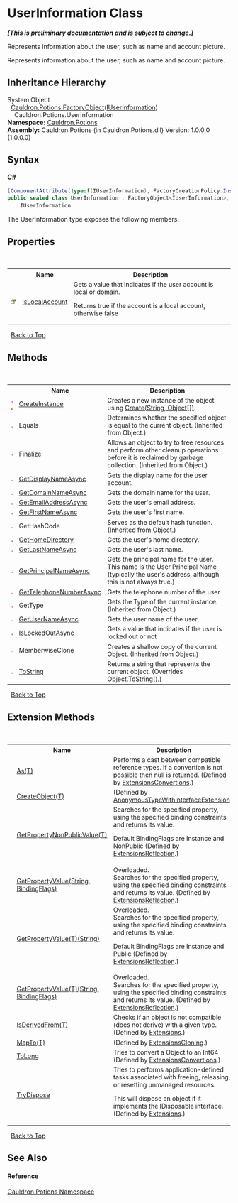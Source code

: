 # UserInformation Class
 _**\[This is preliminary documentation and is subject to change.\]**_

Represents information about the user, such as name and account picture.

Represents information about the user, such as name and account picture.


## Inheritance Hierarchy
System.Object<br />&nbsp;&nbsp;<a href="T_Cauldron_Potions_FactoryObject_1">Cauldron.Potions.FactoryObject</a>(<a href="T_Cauldron_Potions_IUserInformation">IUserInformation</a>)<br />&nbsp;&nbsp;&nbsp;&nbsp;Cauldron.Potions.UserInformation<br />
**Namespace:**&nbsp;<a href="N_Cauldron_Potions">Cauldron.Potions</a><br />**Assembly:**&nbsp;Cauldron.Potions (in Cauldron.Potions.dll) Version: 1.0.0.0 (1.0.0.0)

## Syntax

**C#**<br />
``` C#
[ComponentAttribute(typeof(IUserInformation), FactoryCreationPolicy.Instanced)]
public sealed class UserInformation : FactoryObject<IUserInformation>, 
	IUserInformation
```

The UserInformation type exposes the following members.


## Properties
&nbsp;<table><tr><th></th><th>Name</th><th>Description</th></tr><tr><td>![Public property](media/pubproperty.gif "Public property")</td><td><a href="P_Cauldron_Potions_UserInformation_IsLocalAccount">IsLocalAccount</a></td><td>
Gets a value that indicates if the user account is local or domain. 

 Returns true if the account is a local account, otherwise false</td></tr></table>&nbsp;
<a href="#userinformation-class">Back to Top</a>

## Methods
&nbsp;<table><tr><th></th><th>Name</th><th>Description</th></tr><tr><td>![Public method](media/pubmethod.gif "Public method")![Static member](media/static.gif "Static member")</td><td><a href="M_Cauldron_Potions_UserInformation_CreateInstance">CreateInstance</a></td><td>
Creates a new instance of the object using <a href="M_Cauldron_Activator_Factory_Create">Create(String, Object[])</a>.</td></tr><tr><td>![Public method](media/pubmethod.gif "Public method")</td><td>Equals</td><td>
Determines whether the specified object is equal to the current object.
 (Inherited from Object.)</td></tr><tr><td>![Protected method](media/protmethod.gif "Protected method")</td><td>Finalize</td><td>
Allows an object to try to free resources and perform other cleanup operations before it is reclaimed by garbage collection.
 (Inherited from Object.)</td></tr><tr><td>![Public method](media/pubmethod.gif "Public method")</td><td><a href="M_Cauldron_Potions_UserInformation_GetDisplayNameAsync">GetDisplayNameAsync</a></td><td>
Gets the display name for the user account.</td></tr><tr><td>![Public method](media/pubmethod.gif "Public method")</td><td><a href="M_Cauldron_Potions_UserInformation_GetDomainNameAsync">GetDomainNameAsync</a></td><td>
Gets the domain name for the user.</td></tr><tr><td>![Public method](media/pubmethod.gif "Public method")</td><td><a href="M_Cauldron_Potions_UserInformation_GetEmailAddressAsync">GetEmailAddressAsync</a></td><td>
Gets the user's email address.</td></tr><tr><td>![Public method](media/pubmethod.gif "Public method")</td><td><a href="M_Cauldron_Potions_UserInformation_GetFirstNameAsync">GetFirstNameAsync</a></td><td>
Gets the user's first name.</td></tr><tr><td>![Public method](media/pubmethod.gif "Public method")</td><td>GetHashCode</td><td>
Serves as the default hash function.
 (Inherited from Object.)</td></tr><tr><td>![Public method](media/pubmethod.gif "Public method")</td><td><a href="M_Cauldron_Potions_UserInformation_GetHomeDirectory">GetHomeDirectory</a></td><td>
Gets the user's home directory.</td></tr><tr><td>![Public method](media/pubmethod.gif "Public method")</td><td><a href="M_Cauldron_Potions_UserInformation_GetLastNameAsync">GetLastNameAsync</a></td><td>
Gets the user's last name.</td></tr><tr><td>![Public method](media/pubmethod.gif "Public method")</td><td><a href="M_Cauldron_Potions_UserInformation_GetPrincipalNameAsync">GetPrincipalNameAsync</a></td><td>
Gets the principal name for the user. This name is the User Principal Name (typically the user's address, although this is not always true.)</td></tr><tr><td>![Public method](media/pubmethod.gif "Public method")</td><td><a href="M_Cauldron_Potions_UserInformation_GetTelephoneNumberAsync">GetTelephoneNumberAsync</a></td><td>
Gets the telephone number of the user</td></tr><tr><td>![Public method](media/pubmethod.gif "Public method")</td><td>GetType</td><td>
Gets the Type of the current instance.
 (Inherited from Object.)</td></tr><tr><td>![Public method](media/pubmethod.gif "Public method")</td><td><a href="M_Cauldron_Potions_UserInformation_GetUserNameAsync">GetUserNameAsync</a></td><td>
Gets the user name of the user.</td></tr><tr><td>![Public method](media/pubmethod.gif "Public method")</td><td><a href="M_Cauldron_Potions_UserInformation_IsLockedOutAsync">IsLockedOutAsync</a></td><td>
Gets a value that indicates if the user is locked out or not</td></tr><tr><td>![Protected method](media/protmethod.gif "Protected method")</td><td>MemberwiseClone</td><td>
Creates a shallow copy of the current Object.
 (Inherited from Object.)</td></tr><tr><td>![Public method](media/pubmethod.gif "Public method")</td><td><a href="M_Cauldron_Potions_UserInformation_ToString">ToString</a></td><td>
Returns a string that represents the current object.
 (Overrides Object.ToString().)</td></tr></table>&nbsp;
<a href="#userinformation-class">Back to Top</a>

## Extension Methods
&nbsp;<table><tr><th></th><th>Name</th><th>Description</th></tr><tr><td>![Public Extension Method](media/pubextension.gif "Public Extension Method")</td><td><a href="M_Cauldron_Core_Extensions_ExtensionsConvertions_As__1">As(T)</a></td><td>
Performs a cast between compatible reference types. If a convertion is not possible then null is returned.
 (Defined by <a href="T_Cauldron_Core_Extensions_ExtensionsConvertions">ExtensionsConvertions</a>.)</td></tr><tr><td>![Public Extension Method](media/pubextension.gif "Public Extension Method")</td><td><a href="M_Cauldron_Dynamic_AnonymousTypeWithInterfaceExtension_CreateObject__1">CreateObject(T)</a></td><td> (Defined by <a href="T_Cauldron_Dynamic_AnonymousTypeWithInterfaceExtension">AnonymousTypeWithInterfaceExtension</a>.)</td></tr><tr><td>![Public Extension Method](media/pubextension.gif "Public Extension Method")</td><td><a href="M_Cauldron_Core_Extensions_ExtensionsReflection_GetPropertyNonPublicValue__1">GetPropertyNonPublicValue(T)</a></td><td>
Searches for the specified property, using the specified binding constraints and returns its value. 

 Default BindingFlags are Instance and NonPublic
 (Defined by <a href="T_Cauldron_Core_Extensions_ExtensionsReflection">ExtensionsReflection</a>.)</td></tr><tr><td>![Public Extension Method](media/pubextension.gif "Public Extension Method")</td><td><a href="M_Cauldron_Core_Extensions_ExtensionsReflection_GetPropertyValue">GetPropertyValue(String, BindingFlags)</a></td><td>Overloaded.  
Searches for the specified property, using the specified binding constraints and returns its value.
 (Defined by <a href="T_Cauldron_Core_Extensions_ExtensionsReflection">ExtensionsReflection</a>.)</td></tr><tr><td>![Public Extension Method](media/pubextension.gif "Public Extension Method")</td><td><a href="M_Cauldron_Core_Extensions_ExtensionsReflection_GetPropertyValue__1">GetPropertyValue(T)(String)</a></td><td>Overloaded.  
Searches for the specified property, using the specified binding constraints and returns its value. 

 Default BindingFlags are Instance and Public
 (Defined by <a href="T_Cauldron_Core_Extensions_ExtensionsReflection">ExtensionsReflection</a>.)</td></tr><tr><td>![Public Extension Method](media/pubextension.gif "Public Extension Method")</td><td><a href="M_Cauldron_Core_Extensions_ExtensionsReflection_GetPropertyValue__1_1">GetPropertyValue(T)(String, BindingFlags)</a></td><td>Overloaded.  
Searches for the specified property, using the specified binding constraints and returns its value.
 (Defined by <a href="T_Cauldron_Core_Extensions_ExtensionsReflection">ExtensionsReflection</a>.)</td></tr><tr><td>![Public Extension Method](media/pubextension.gif "Public Extension Method")</td><td><a href="M_Cauldron_Core_Extensions_Extensions_IsDerivedFrom__1">IsDerivedFrom(T)</a></td><td>
Checks if an object is not compatible (does not derive) with a given type.
 (Defined by <a href="T_Cauldron_Core_Extensions_Extensions">Extensions</a>.)</td></tr><tr><td>![Public Extension Method](media/pubextension.gif "Public Extension Method")</td><td><a href="M_Cauldron_Activator_ExtensionsCloning_MapTo__1">MapTo(T)</a></td><td> (Defined by <a href="T_Cauldron_Activator_ExtensionsCloning">ExtensionsCloning</a>.)</td></tr><tr><td>![Public Extension Method](media/pubextension.gif "Public Extension Method")</td><td><a href="M_Cauldron_Core_Extensions_ExtensionsConvertions_ToLong_1">ToLong</a></td><td>
Tries to convert a Object to an Int64
 (Defined by <a href="T_Cauldron_Core_Extensions_ExtensionsConvertions">ExtensionsConvertions</a>.)</td></tr><tr><td>![Public Extension Method](media/pubextension.gif "Public Extension Method")</td><td><a href="M_Cauldron_Core_Extensions_Extensions_TryDispose">TryDispose</a></td><td>
Tries to performs application-defined tasks associated with freeing, releasing, or resetting unmanaged resources. 

 This will dispose an object if it implements the IDisposable interface.
 (Defined by <a href="T_Cauldron_Core_Extensions_Extensions">Extensions</a>.)</td></tr></table>&nbsp;
<a href="#userinformation-class">Back to Top</a>

## See Also


#### Reference
<a href="N_Cauldron_Potions">Cauldron.Potions Namespace</a><br />